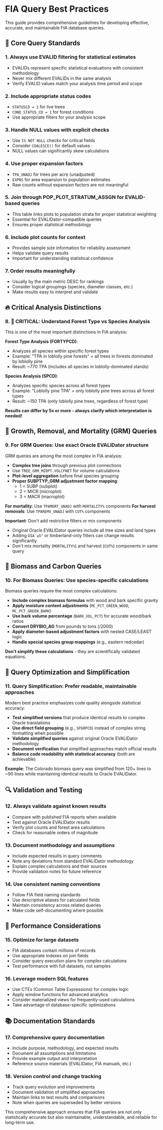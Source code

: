# FIA Query Best Practices

This guide provides comprehensive guidelines for developing effective, accurate, and maintainable FIA database queries.

## 📝 Core Query Standards

### 1. **Always use EVALID filtering** for statistical estimates
- EVALIDs represent specific statistical evaluations with consistent methodology
- Never mix different EVALIDs in the same analysis
- Verify EVALID values match your analysis time period and scope

### 2. **Include appropriate status codes**
- `STATUSCD = 1` for live trees
- `COND_STATUS_CD = 1` for forest conditions
- Use appropriate filters for your analysis scope

### 3. **Handle NULL values** with explicit checks
- Use `IS NOT NULL` checks for critical fields
- Consider `COALESCE()` for default values
- NULL values can significantly skew calculations

### 4. **Use proper expansion factors**
- `TPA_UNADJ` for trees per acre (unadjusted)
- `EXPNS` for area expansion to population estimates
- Raw counts without expansion factors are not meaningful

### 5. **Join through POP_PLOT_STRATUM_ASSGN** for EVALID-based queries
- This table links plots to population strata for proper statistical weighting
- Essential for EVALIDator-compatible queries
- Ensures proper statistical methodology

### 6. **Include plot counts** for context
- Provides sample size information for reliability assessment
- Helps validate query results
- Important for understanding statistical confidence

### 7. **Order results meaningfully**
- Usually by the main metric DESC for rankings
- Consider logical groupings (species, diameter classes, etc.)
- Make results easy to interpret and validate

## 🔥 Critical Analysis Distinctions

### 8. **🚨 CRITICAL: Understand Forest Type vs Species Analysis**

This is one of the most important distinctions in FIA analysis:

**Forest Type Analysis (FORTYPCD)**:
- Analyzes all species within specific forest types
- Example: "TPA in loblolly pine forests" = all trees in forests dominated by loblolly pine
- Result: ~770 TPA (includes all species in loblolly-dominated stands)

**Species Analysis (SPCD)**:
- Analyzes specific species across all forest types
- Example: "Loblolly pine TPA" = only loblolly pine trees across all forest types
- Result: ~150 TPA (only loblolly pine trees, regardless of forest type)

**Results can differ by 5x or more - always clarify which interpretation is needed!**

## 🌲 Growth, Removal, and Mortality (GRM) Queries

### 9. **For GRM Queries: Use exact Oracle EVALIDator structure**

GRM queries are among the most complex in FIA analysis:

- **Complex tree joins** through previous plot connections
- Use `TREE_GRM_MIDPT.VOLCFNET` for volume calculations
- **Plot-level aggregation** before final species grouping
- **Proper SUBPTYP_GRM adjustment factor mapping**:
  - 1 = SUBP (subplot)
  - 2 = MICR (microplot)  
  - 3 = MACR (macroplot)

**For mortality**: Use `TPAMORT_UNADJ` with `MORTALITY%` components
**For harvest removals**: Use `TPAREMV_UNADJ` with `CUT%` components

**Important**: Don't add restrictive filters or mix components
- Original Oracle EVALIDator queries include all tree sizes and land types
- Adding `DIA ≥5"` or timberland-only filters can change results significantly
- Don't mix mortality (`MORTALITY%`) and harvest (`CUT%`) components in same query

## 🌿 Biomass and Carbon Queries

### 10. **For Biomass Queries: Use species-specific calculations**

Biomass queries require the most complex calculations:

- **Include complex biomass formulas** with wood and bark specific gravity
- **Apply moisture content adjustments** (`MC_PCT_GREEN_WOOD`, `MC_PCT_GREEN_BARK`)
- **Use bark volume percentage** (`BARK_VOL_PCT`) for accurate wood/bark ratios
- **Convert DRYBIO_AG** from pounds to tons (/2000)
- **Apply diameter-based adjustment factors** with nested CASE/LEAST logic
- **Handle special species group mappings** (e.g., eastern redcedar)

**Don't simplify these calculations** - they are scientifically validated equations.

## 🎯 Query Optimization and Simplification

### 11. **Query Simplification: Prefer readable, maintainable approaches**

Modern best practice emphasizes code quality alongside statistical accuracy:

- **Test simplified versions** that produce identical results to complex Oracle translations
- **Use direct field grouping** (e.g., `SPGRPCD`) instead of complex string formatting when possible
- **Validate simplified queries** against original Oracle EVALIDator methodology
- **Document verification** that simplified approaches match official results
- **Balance code readability with statistical accuracy** (both are achievable)

**Example**: The Colorado biomass query was simplified from 120+ lines to ~90 lines while maintaining identical results to Oracle EVALIDator.

## 🔍 Validation and Testing

### 12. **Always validate against known results**
- Compare with published FIA reports when available
- Test against Oracle EVALIDator results
- Verify plot counts and forest area calculations
- Check for reasonable orders of magnitude

### 13. **Document methodology and assumptions**
- Include expected results in query comments
- Note any deviations from standard EVALIDator methodology
- Explain complex calculations and their sources
- Provide validation notes for future reference

### 14. **Use consistent naming conventions**
- Follow FIA field naming standards
- Use descriptive aliases for calculated fields
- Maintain consistency across related queries
- Make code self-documenting where possible

## 🚀 Performance Considerations

### 15. **Optimize for large datasets**
- FIA databases contain millions of records
- Use appropriate indexes on join fields
- Consider query execution plans for complex calculations
- Test performance with full datasets, not samples

### 16. **Leverage modern SQL features**
- Use CTEs (Common Table Expressions) for complex logic
- Apply window functions for advanced analytics
- Consider materialized views for frequently-used calculations
- Take advantage of database-specific optimizations

## 📚 Documentation Standards

### 17. **Comprehensive query documentation**
- Include purpose, methodology, and expected results
- Document all assumptions and limitations
- Provide example output and interpretation
- Reference source materials (EVALIDator, FIA manuals, etc.)

### 18. **Version control and change tracking**
- Track query evolution and improvements
- Document validation of simplified approaches
- Maintain links to test results and comparisons
- Note when queries are superseded by better versions

This comprehensive approach ensures that FIA queries are not only statistically accurate but also maintainable, understandable, and reliable for long-term use. 